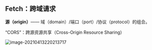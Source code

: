 ## Fetch：跨域请求

**源（origin）**—— 域（domain）/端口（port）/协议（protocol）的组合。

“CORS”：跨源资源共享（Cross-Origin Resource Sharing）

![image-20210413220213717](https://i.loli.net/2021/05/10/if4RywbdojKTGZ6.png)

